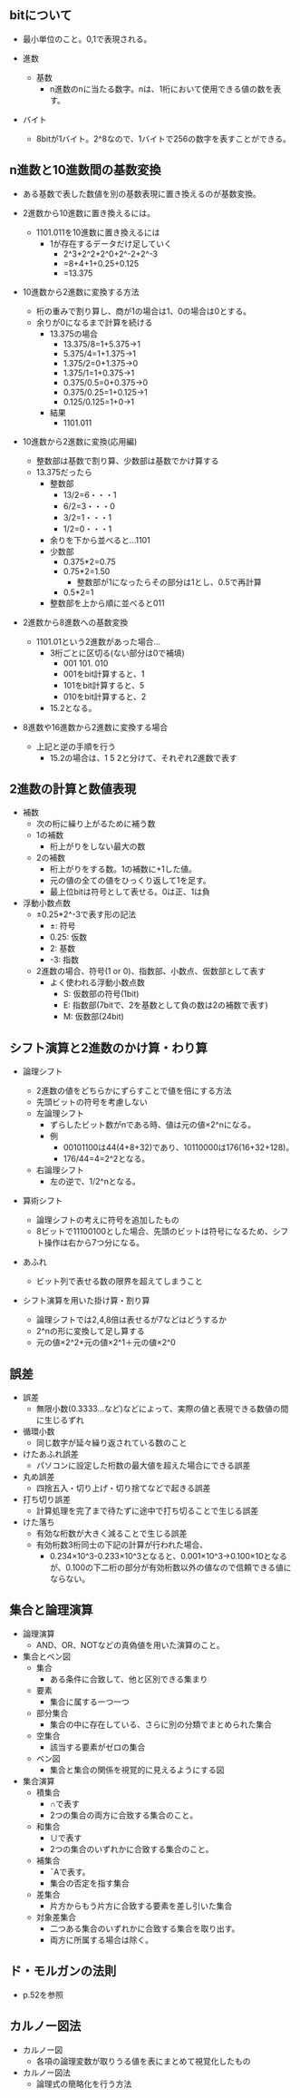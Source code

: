 ## bitについて
- 最小単位のこと。0,1で表現される。

- 進数
  - 基数
    - n進数のnに当たる数字。nは、1桁において使用できる値の数を表す。
- バイト
  - 8bitが1バイト。2^8なので、1バイトで256の数字を表すことができる。

## n進数と10進数間の基数変換
- ある基数で表した数値を別の基数表現に置き換えるのが基数変換。
- 2進数から10進数に置き換えるには。
  - 1101.011を10進数に置き換えるには
    - 1が存在するデータだけ足していく
      - 2^3+2^2+2^0+2^-2+2^-3
      - =8+4+1+0.25+0.125
      - =13.375
- 10進数から2進数に変換する方法
  - 桁の重みで割り算し、商が1の場合は1、0の場合は0とする。
  - 余りが0になるまで計算を続ける
    - 13.375の場合
      - 13.375/8=1+5.375→1
      - 5.375/4=1+1.375→1
      - 1.375/2=0+1.375→0
      - 1.375/1=1+0.375→1
      - 0.375/0.5=0+0.375→0
      - 0.375/0.25=1+0.125→1
      - 0.125/0.125=1+0→1
    - 結果
      - 1101.011
- 10進数から2進数に変換(応用編)
  - 整数部は基数で割り算、少数部は基数でかけ算する
  - 13.375だったら
    - 整数部
      - 13/2=6・・・1
      - 6/2=3・・・0
      - 3/2=1・・・1
      - 1/2=0・・・1
    - 余りを下から並べると...1101
    - 少数部
      - 0.375*2=0.75
      - 0.75*2=1.50
        - 整数部が1になったらその部分は1とし、0.5で再計算
      - 0.5*2=1
    - 整数部を上から順に並べると011

- 2進数から8進数への基数変換
  - 1101.01という2進数があった場合...
    - 3桁ごとに区切る(ない部分は0で補填)
      - 001 101. 010
      - 001をbit計算すると、1
      - 101をbit計算すると、5
      - 010をbit計算すると、2
    - 15.2となる。
- 8進数や16進数から2進数に変換する場合
  - 上記と逆の手順を行う
    - 15.2の場合は、1 5 2と分けて、それぞれ2進数で表す

## 2進数の計算と数値表現
- 補数
  - 次の桁に繰り上がるために補う数
  - 1の補数
    - 桁上がりをしない最大の数
  - 2の補数
    - 桁上がりをする数。1の補数に+1した値。
    - 元の値の全ての値をひっくり返して1を足す。
    - 最上位bitは符号として表せる。0は正、1は負
- 浮動小数点数
  - ±0.25*2^-3で表す形の記法
    - ±: 符号
    - 0.25: 仮数
    - 2: 基数
    - -3: 指数
  - 2進数の場合、符号(1 or 0)、指数部、小数点、仮数部として表す
    - よく使われる浮動小数点数
      - S: 仮数部の符号(1bit)
      - E: 指数部(7bitで、2を基数として負の数は2の補数で表す)
      - M: 仮数部(24bit)

## シフト演算と2進数のかけ算・わり算
- 論理シフト
  - 2進数の値をどちらかにずらすことで値を倍にする方法
  - 先頭ビットの符号を考慮しない
  - 左論理シフト
    - ずらしたビット数がnである時、値は元の値×2^nになる。
    - 例
      - 00101100は44(4+8+32)であり、10110000は176(16+32+128)。
      - 176/44=4=2^2となる。
  - 右論理シフト
    - 左の逆で、1/2^nとなる。

- 算術シフト
  - 論理シフトの考えに符号を追加したもの
  - 8ビットで11100100とした場合、先頭のビットは符号になるため、シフト操作は右から7つ分になる。

- あふれ
  - ビット列で表せる数の限界を超えてしまうこと

- シフト演算を用いた掛け算・割り算
  - 論理シフトでは2,4,8倍は表せるが7などはどうするか
  - 2^nの形に変換して足し算する
  - 元の値×2^2+元の値×2^1＋元の値×2^0

## 誤差
- 誤差
  - 無限小数(0.3333...など)などによって、実際の値と表現できる数値の間に生じるずれ
- 循環小数
  - 同じ数字が延々繰り返されている数のこと
- けたあふれ誤差
  - パソコンに設定した桁数の最大値を超えた場合にできる誤差
- 丸め誤差
  - 四捨五入・切り上げ・切り捨てなどで起きる誤差
- 打ち切り誤差
  - 計算処理を完了まで待たずに途中で打ち切ることで生じる誤差
- けた落ち
  - 有効な桁数が大きく減ることで生じる誤差
  - 有効桁数3桁同士の下記の計算が行われた場合、
    - 0.234×10^3-0.233×10^3となると、0.001×10^3→0.100×10となるが、0.100の下二桁の部分が有効桁数以外の値なので信頼できる値にならない。

## 集合と論理演算
- 論理演算
  - AND、OR、NOTなどの真偽値を用いた演算のこと。
- 集合とベン図
  - 集合
    - ある条件に合致して、他と区別できる集まり
  - 要素
    - 集合に属する一つ一つ
  - 部分集合
    - 集合の中に存在している、さらに別の分類でまとめられた集合
  - 空集合
    - 該当する要素がゼロの集合
  - ベン図
    - 集合と集合の関係を視覚的に見えるようにする図
- 集合演算
  - 積集合
    - ∩で表す
    - 2つの集合の両方に合致する集合のこと。
  - 和集合
    - ∪で表す
    - 2つの集合のいずれかに合致する集合のこと。
  - 補集合
    - ¯Aで表す。
    - 集合の否定を指す集合
  - 差集合
    - 片方からもう片方に合致する要素を差し引いた集合
  - 対象差集合
    - 二つある集合のいずれかに合致する集合を取り出す。
    - 両方に所属する場合は除く。

## ド・モルガンの法則
- p.52を参照

## カルノー図法
- カルノー図
  - 各項の論理変数が取りうる値を表にまとめて視覚化したもの
- カルノー図法
  - 論理式の簡略化を行う方法

